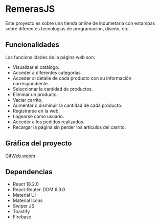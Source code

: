 # RemerasJS

Este proyecto es sobre una tienda online de indumetaria con estampas sobre diferentes tecnologías de programación, diseño, etc.

## Funcionalidades

Las funcionalidades de la página web son:

- Visualizar el catálogo.
- Acceder a diferentes categorías.
- Acceder al detalle de cada producto con su información correspondiente.
- Seleccionar la cantidad de productos. 
- Eliminar un producto.
- Vaciar carrito.
- Aumentar o disminuir la cantidad de cada producto.
- Registrarse en la web.
- Logearse como usuario.
- Acceder a los pedidos realizados.
- Recargar la página sin perder los artículos del carrito.


## Gráfica del proyecto


[GifWeb.webm](https://user-images.githubusercontent.com/104319378/188685605-bb56a45e-946f-468b-b0f4-b7fd994a8a6b.webm)


## Dependencias

- React 18.2.0
- React-Router-DOM 6.3.0
- Material UI
- Material Icons
- Swiper JS
- Toastify
- Firebase
